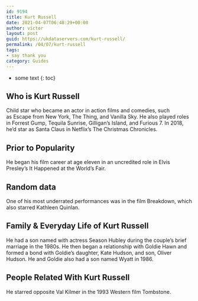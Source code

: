 ```yaml
---
id: 9194
title: Kurt Russell
date: 2021-04-07T06:48:29+00:00
author: victor
layout: post
guid: https://ukdataservers.com/kurt-russell/
permalink: /04/07/kurt-russell
tags:
- say thank you
category: Guides
---
```


* some text
{: toc}


## Who is Kurt Russell



Child star who became an actor in action films and comedies, such as Escape from New York, The Thing, and Vanilla Sky. He also played roles in Forrest Gump, Tequila Sunrise, Gilligan&#8217;s Island, and Furious 7. In 2018, he&#8217;d star as Santa Claus in Netflix&#8217;s The Christmas Chronicles.

                
                
                
## Prior to Popularity



He began his film career at age eleven in an uncredited role in Elvis Presley&#8217;s It Happened at the World&#8217;s Fair. 

                
                
                
## Random data



One of his most underrated performances was in the film Breakdown, which also starred Kathleen Quinlan.

                
                
                
## Family & Everyday Life of Kurt Russell



He had a son named with actress Season Hubley during the couple&#8217;s brief marriage in the 1980s. He then began a relationship with Goldie Hawn and formed a bond with Goldie&#8217;s daughter, Kate Hudson, and son, Oliver Hudson. He and Goldie also had a son named Wyatt in 1986.

                
                
                
## People Related With Kurt Russell



He starred opposite Val Kilmer in the 1993 Western film Tombstone. 

                
              
            
          
          
          